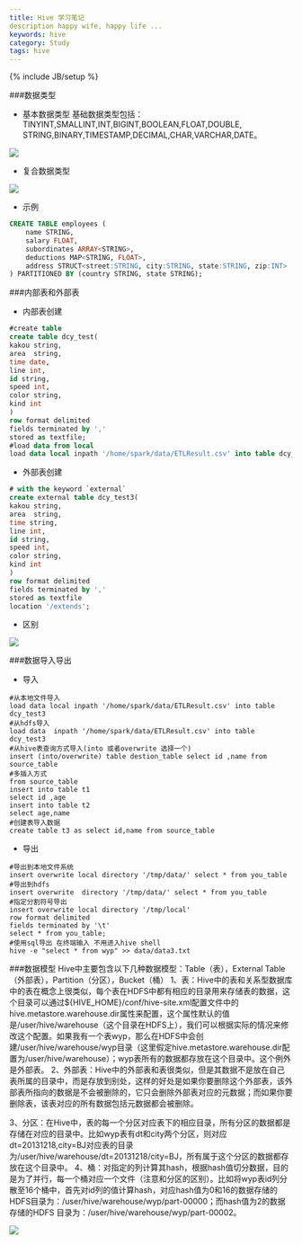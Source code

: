 ```yaml
---
title: Hive 学习笔记
description happy wife, happy life ...
keywords: hive
category: Study
tags: hive
---
```



{% include JB/setup %}

###数据类型
- 基本数据类型
基础数据类型包括：TINYINT,SMALLINT,INT,BIGINT,BOOLEAN,FLOAT,DOUBLE,
STRING,BINARY,TIMESTAMP,DECIMAL,CHAR,VARCHAR,DATE。

![](http://needpp.qiniudn.com/2014/12/28/04f5be48-8e62-11e4-a385-f23c9156bf7b.png)


- 复合数据类型

![](http://needpp.qiniudn.com/2014/12/28/064bac12-8e62-11e4-a385-f23c9156bf7b.png)


- 示例
```sql
CREATE TABLE employees (
    name STRING,
    salary FLOAT,
    subordinates ARRAY<STRING>,
    deductions MAP<STRING, FLOAT>,
    address STRUCT<street:STRING, city:STRING, state:STRING, zip:INT>
) PARTITIONED BY (country STRING, state STRING);
```


###内部表和外部表
- 内部表创建
```sql
#create table 
create table dcy_test(
kakou string,
area  string,
time date,
line int,
id string,
speed int,
color string,
kind int
)
row format delimited 
fields terminated by ','
stored as textfile;
#load data from local 
load data local inpath '/home/spark/data/ETLResult.csv' into table dcy_test
```

- 外部表创建
```sql
# with the keyword `external`
create external table dcy_test3(
kakou string,
area  string,
time string,
line int,
id string,
speed int,
color string,
kind int
)
row format delimited 
fields terminated by ','
stored as textfile
location '/extends';
```

- 区别

![](http://needpp.qiniudn.com/2014/12/28/05695182-8e62-11e4-a385-f23c9156bf7b.png)



###数据导入导出
- 导入
```
#从本地文件导入
load data local inpath '/home/spark/data/ETLResult.csv' into table dcy_test3
#从hdfs导入 
load data  inpath '/home/spark/data/ETLResult.csv' into table dcy_test3
#从hive表查询方式导入(into 或者overwrite 选择一个)
insert (into/overwrite) table destion_table select id ,name from source_table
#多插入方式
from source_table 
insert into table t1
select id ,age
insert into table t2
select age,name 
#创建表导入数据
create table t3 as select id,name from source_table
```
- 导出
```
#导出到本地文件系统
insert overwrite local directory '/tmp/data/' select * from you_table
#导出到hdfs
insert overwrite  directory '/tmp/data/' select * from you_table
#指定分割符号导出
insert overwrite local directory '/tmp/local'
row format delimited
fields terminated by '\t'
select * from you_table;
#使用sql导出 在终端输入 不用进入hive shell
hive -e "select * from wyp" >> data/data3.txt
```

###数据模型
Hive中主要包含以下几种数据模型：Table（表），External Table（外部表），Partition（分区），Bucket（桶）
1、表：Hive中的表和关系型数据库中的表在概念上很类似，每个表在HDFS中都有相应的目录用来存储表的数据，这个目录可以通过${HIVE_HOME}/conf/hive-site.xml配置文件中的hive.metastore.warehouse.dir属性来配置，这个属性默认的值是/user/hive/warehouse（这个目录在HDFS上），我们可以根据实际的情况来修改这个配置。如果我有一个表wyp，那么在HDFS中会创建/user/hive/warehouse/wyp目录（这里假定hive.metastore.warehouse.dir配置为/user/hive/warehouse）；wyp表所有的数据都存放在这个目录中。这个例外是外部表。
2、外部表：Hive中的外部表和表很类似，但是其数据不是放在自己表所属的目录中，而是存放到别处，这样的好处是如果你要删除这个外部表，该外部表所指向的数据是不会被删除的，它只会删除外部表对应的元数据；而如果你要删除表，该表对应的所有数据包括元数据都会被删除。

3、分区：在Hive中，表的每一个分区对应表下的相应目录，所有分区的数据都是存储在对应的目录中。比如wyp表有dt和city两个分区，则对应dt=20131218,city=BJ对应表的目录为/user/hive/warehouse/dt=20131218/city=BJ，所有属于这个分区的数据都存放在这个目录中。
4、桶：对指定的列计算其hash，根据hash值切分数据，目的是为了并行，每一个桶对应一个文件（注意和分区的区别）。比如将wyp表id列分散至16个桶中，首先对id列的值计算hash，对应hash值为0和16的数据存储的HDFS目录为：/user/hive/warehouse/wyp/part-00000；而hash值为2的数据存储的HDFS 目录为：/user/hive/warehouse/wyp/part-00002。


![](http://needpp.qiniudn.com/2014/12/28/06ffe95c-8e62-11e4-a385-f23c9156bf7b.png)


